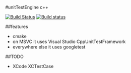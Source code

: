 #unitTestEngine c++

[![Build Status](https://travis-ci.org/damaex/unitTestEngine.svg?branch=master)](https://travis-ci.org/damaex/unitTestEngine) [![Build status](https://ci.appveyor.com/api/projects/status/v9wlua3s2m838xeo/branch/master?svg=true)](https://ci.appveyor.com/project/damaex/unittestengine/branch/master)

##features
* cmake
* on MSVC it uses Visual Studio CppUnitTestFramework
* everywhere else it uses googletest

##TODO
* XCode XCTestCase
